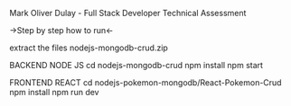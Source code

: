 Mark Oliver Dulay - Full Stack Developer Technical Assessment

->Step by step how to run<-

extract the files nodejs-mongodb-crud.zip

BACKEND NODE JS
cd nodejs-mongodb-crud
npm install
npm start

FRONTEND REACT
cd nodejs-pokemon-mongodb/React-Pokemon-Crud
npm install
npm run dev
